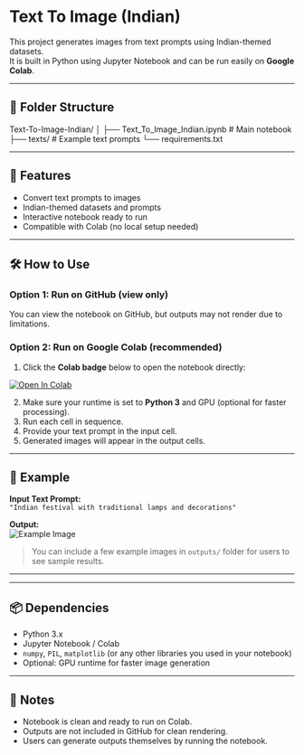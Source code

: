 # Text To Image (Indian) 

This project generates images from text prompts using Indian-themed datasets.  
It is built in Python using Jupyter Notebook and can be run easily on **Google Colab**.

---

## 📁 Folder Structure

Text-To-Image-Indian/
│
├── Text_To_Image_Indian.ipynb # Main notebook
├── texts/ # Example text prompts
└── requirements.txt

---

## 🚀 Features

- Convert text prompts to images
- Indian-themed datasets and prompts
- Interactive notebook ready to run
- Compatible with Colab (no local setup needed)

---

## 🛠️ How to Use

### Option 1: Run on GitHub (view only)
You can view the notebook on GitHub, but outputs may not render due to limitations.  

### Option 2: Run on Google Colab (recommended)
1. Click the **Colab badge** below to open the notebook directly:

[![Open In Colab](https://colab.research.google.com/assets/colab-badge.svg)](https://colab.research.google.com/github/balaram-krishna/Text-To-Image-Indian-/blob/main/Text_To_Image_Indian.ipynb)

2. Make sure your runtime is set to **Python 3** and GPU (optional for faster processing).
3. Run each cell in sequence.
4. Provide your text prompt in the input cell.
5. Generated images will appear in the output cells.

---

## 📝 Example

**Input Text Prompt:**  
`"Indian festival with traditional lamps and decorations"`

**Output:**  
![Example Image](outputs/example_image.png)  

> You can include a few example images in `outputs/` folder for users to see sample results.

---


---

## 📦 Dependencies

- Python 3.x
- Jupyter Notebook / Colab
- `numpy`, `PIL`, `matplotlib` (or any other libraries you used in your notebook)
- Optional: GPU runtime for faster image generation

---



## 📌 Notes

- Notebook is clean and ready to run on Colab.
- Outputs are not included in GitHub for clean rendering.
- Users can generate outputs themselves by running the notebook.


